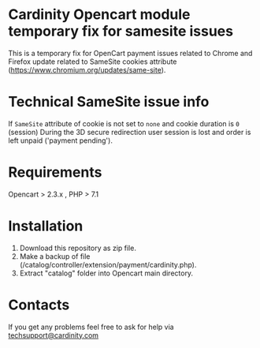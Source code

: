 # Cardinity Opencart module temporary fix for samesite issues
This is a temporary fix for OpenCart payment issues related to Chrome and Firefox update related to SameSite cookies attribute (https://www.chromium.org/updates/same-site).
# Technical SameSite issue info
If `SameSite` attribute of cookie is not set to `none` and cookie duration is `0` (session) During the 3D secure redirection user session is lost and order is left unpaid ('payment pending').
# Requirements
Opencart > 2.3.x , PHP > 7.1
# Installation
1. Download this repository as zip file.
2. Make a backup of file (/catalog/controller/extension/payment/cardinity.php).
2. Extract "catalog" folder into Opencart main directory.
# Contacts
If you get any problems feel free to ask for help via <a href="mailto:techsupport@cardinity.com">techsupport@cardinity.com</a>